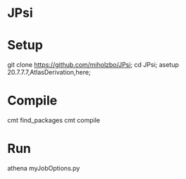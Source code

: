 # JPsi
Setup
=====
git clone https://github.com/miholzbo/JPsi;
cd JPsi;
asetup 20.7.7.7,AtlasDerivation,here;

Compile
=======
cmt find_packages
cmt compile

Run
===
athena myJobOptions.py
